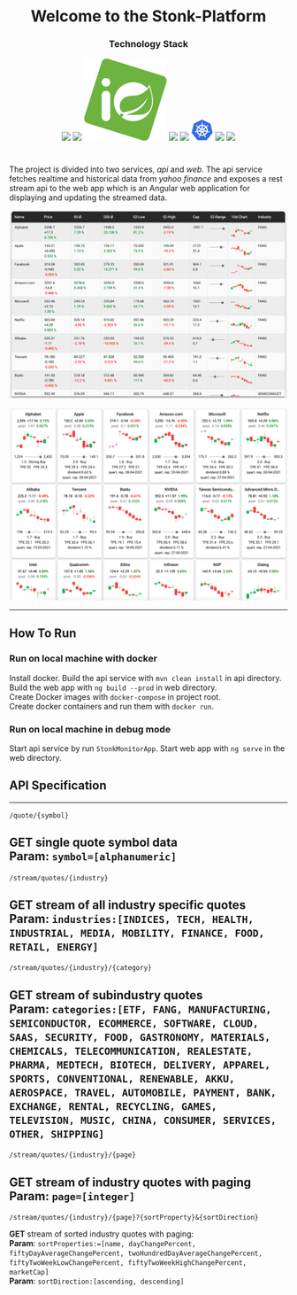 <h1 align="center"> Welcome to the Stonk-Platform </h1>

<h3 align="center"> Technology Stack </h3>
<div align="center">
	<img src="https://raw.githubusercontent.com/gilbarbara/logos/master/logos/kotlin.svg" width="40"/>
  	<img src="https://raw.githubusercontent.com/gilbarbara/logos/master/logos/angular-icon.svg" width="40"/>
  	<img src="https://raw.githubusercontent.com/gilbarbara/logos/master/logos/spring.svg" width="150"/> 
  	<img src="https://raw.githubusercontent.com/gilbarbara/logos/master/logos/docker.svg" width="150"/>
  	<img src="https://raw.githubusercontent.com/gilbarbara/logos/master/logos/google-cloud.svg" width="50"/>  
  	<img src="https://raw.githubusercontent.com/gilbarbara/logos/master/logos/kubernetes.svg" width="40"/>
  	<img src="https://raw.githubusercontent.com/gilbarbara/logos/master/logos/maven.svg" width="140"/>
  	<img src="https://raw.githubusercontent.com/gilbarbara/logos/master/logos/yahoo.svg" width="150"/>
</div>

#

The project is divided into two services, *api* and *web*.
The api service fetches realtime and historical data from *yahoo finance* and exposes a rest stream api
to the web app which is an Angular web application for displaying and updating the streamed data.


![](doc/list-view.png)

![](doc/cards-view.png)

---

## How To Run
### Run on local machine with docker
Install docker.
Build the api service with ```mvn clean install```
in api directory.  
Build the web app with ```ng build --prod```
in web directory.  
Create Docker images with ```docker-compose``` in project root.  
Create docker containers and run them with ```docker run```.


### Run on local machine in debug mode
Start api service by run ```StonkMonitorApp```. Start web app with ```ng serve``` in the web directory.

## API Specification

---
```
/quote/{symbol}
```   
**GET** single quote symbol data  
**Param**: ```symbol=[alphanumeric]```
---
```
/stream/quotes/{industry}
```  
**GET** stream of all industry specific quotes  
**Param:** ```industries:[INDICES, TECH, HEALTH, INDUSTRIAL, MEDIA, MOBILITY,
FINANCE, FOOD, RETAIL, ENERGY]```
---
```
/stream/quotes/{industry}/{category}
```  
**GET** stream of subindustry quotes  
**Param**: ```categories:[ETF, FANG, MANUFACTURING, SEMICONDUCTOR, ECOMMERCE,
SOFTWARE, CLOUD, SAAS, SECURITY, FOOD, GASTRONOMY, MATERIALS,
CHEMICALS, TELECOMMUNICATION, REALESTATE, PHARMA, MEDTECH, BIOTECH,
DELIVERY, APPAREL, SPORTS, CONVENTIONAL, RENEWABLE, AKKU, AEROSPACE,
TRAVEL, AUTOMOBILE, PAYMENT, BANK, EXCHANGE, RENTAL, RECYCLING,
GAMES, TELEVISION, MUSIC, CHINA, CONSUMER, SERVICES, OTHER,
SHIPPING]```
---
```
/stream/quotes/{industry}/{page}
```   
**GET** stream of industry quotes with paging  
**Param**: ```page=[integer]```
---
```
/stream/quotes/{industry}/{page}?{sortProperty}&{sortDirection}
```
**GET** stream of sorted industry quotes with paging:  
**Param**: ```sortProperties:=[name, dayChangePercent, fiftyDayAverageChangePercent,
twoHundredDayAverageChangePercent, fiftyTwoWeekLowChangePercent, fiftyTwoWeekHighChangePercent, marketCap]```  
**Param**: ```sortDirection:[ascending, descending]```




